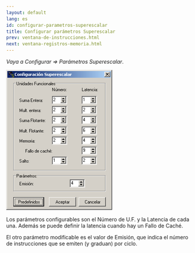 ```yaml
---
layout: default
lang: es
id: configurar-parametros-superescalar
title: Configurar parámetros Superescalar
prev: ventana-de-instrucciones.html
next: ventana-registros-memoria.html
---
```


*Vaya a Configurar => Parámetros Superescalar*.

![](imgs/bm17_result.png)

Los parámetros configurables son el Número de U.F. y la Latencia de cada una.
Además se puede definir la latencia cuando hay un Fallo de Caché.

El otro parámetro modificable es el valor de Emisión, que indica el número de instrucciones que se emiten (y graduan) por ciclo.